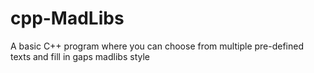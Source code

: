 # cpp-MadLibs
A basic C++ program where you can choose from multiple pre-defined texts and fill in gaps madlibs style
